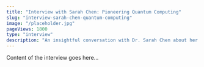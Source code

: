 ```yaml
---
title: "Interview with Sarah Chen: Pioneering Quantum Computing"
slug: "interview-sarah-chen-quantum-computing"
image: "/placeholder.jpg"
pageViews: 1800
type: "interview"
description: "An insightful conversation with Dr. Sarah Chen about her groundbreaking work in quantum computing and its potential impact on technology."
---
```


Content of the interview goes here...